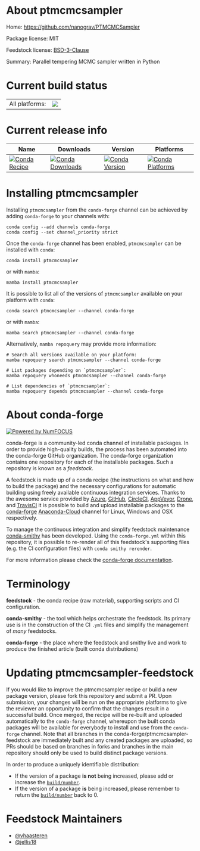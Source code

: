 About ptmcmcsampler
===================

Home: https://github.com/nanograv/PTMCMCSampler

Package license: MIT

Feedstock license: [BSD-3-Clause](https://github.com/conda-forge/ptmcmcsampler-feedstock/blob/main/LICENSE.txt)

Summary: Parallel tempering MCMC sampler written in Python

Current build status
====================


<table><tr><td>All platforms:</td>
    <td>
      <a href="https://dev.azure.com/conda-forge/feedstock-builds/_build/latest?definitionId=12243&branchName=main">
        <img src="https://dev.azure.com/conda-forge/feedstock-builds/_apis/build/status/ptmcmcsampler-feedstock?branchName=main">
      </a>
    </td>
  </tr>
</table>

Current release info
====================

| Name | Downloads | Version | Platforms |
| --- | --- | --- | --- |
| [![Conda Recipe](https://img.shields.io/badge/recipe-ptmcmcsampler-green.svg)](https://anaconda.org/conda-forge/ptmcmcsampler) | [![Conda Downloads](https://img.shields.io/conda/dn/conda-forge/ptmcmcsampler.svg)](https://anaconda.org/conda-forge/ptmcmcsampler) | [![Conda Version](https://img.shields.io/conda/vn/conda-forge/ptmcmcsampler.svg)](https://anaconda.org/conda-forge/ptmcmcsampler) | [![Conda Platforms](https://img.shields.io/conda/pn/conda-forge/ptmcmcsampler.svg)](https://anaconda.org/conda-forge/ptmcmcsampler) |

Installing ptmcmcsampler
========================

Installing `ptmcmcsampler` from the `conda-forge` channel can be achieved by adding `conda-forge` to your channels with:

```
conda config --add channels conda-forge
conda config --set channel_priority strict
```

Once the `conda-forge` channel has been enabled, `ptmcmcsampler` can be installed with `conda`:

```
conda install ptmcmcsampler
```

or with `mamba`:

```
mamba install ptmcmcsampler
```

It is possible to list all of the versions of `ptmcmcsampler` available on your platform with `conda`:

```
conda search ptmcmcsampler --channel conda-forge
```

or with `mamba`:

```
mamba search ptmcmcsampler --channel conda-forge
```

Alternatively, `mamba repoquery` may provide more information:

```
# Search all versions available on your platform:
mamba repoquery search ptmcmcsampler --channel conda-forge

# List packages depending on `ptmcmcsampler`:
mamba repoquery whoneeds ptmcmcsampler --channel conda-forge

# List dependencies of `ptmcmcsampler`:
mamba repoquery depends ptmcmcsampler --channel conda-forge
```


About conda-forge
=================

[![Powered by
NumFOCUS](https://img.shields.io/badge/powered%20by-NumFOCUS-orange.svg?style=flat&colorA=E1523D&colorB=007D8A)](https://numfocus.org)

conda-forge is a community-led conda channel of installable packages.
In order to provide high-quality builds, the process has been automated into the
conda-forge GitHub organization. The conda-forge organization contains one repository
for each of the installable packages. Such a repository is known as a *feedstock*.

A feedstock is made up of a conda recipe (the instructions on what and how to build
the package) and the necessary configurations for automatic building using freely
available continuous integration services. Thanks to the awesome service provided by
[Azure](https://azure.microsoft.com/en-us/services/devops/), [GitHub](https://github.com/),
[CircleCI](https://circleci.com/), [AppVeyor](https://www.appveyor.com/),
[Drone](https://cloud.drone.io/welcome), and [TravisCI](https://travis-ci.com/)
it is possible to build and upload installable packages to the
[conda-forge](https://anaconda.org/conda-forge) [Anaconda-Cloud](https://anaconda.org/)
channel for Linux, Windows and OSX respectively.

To manage the continuous integration and simplify feedstock maintenance
[conda-smithy](https://github.com/conda-forge/conda-smithy) has been developed.
Using the ``conda-forge.yml`` within this repository, it is possible to re-render all of
this feedstock's supporting files (e.g. the CI configuration files) with ``conda smithy rerender``.

For more information please check the [conda-forge documentation](https://conda-forge.org/docs/).

Terminology
===========

**feedstock** - the conda recipe (raw material), supporting scripts and CI configuration.

**conda-smithy** - the tool which helps orchestrate the feedstock.
                   Its primary use is in the construction of the CI ``.yml`` files
                   and simplify the management of *many* feedstocks.

**conda-forge** - the place where the feedstock and smithy live and work to
                  produce the finished article (built conda distributions)


Updating ptmcmcsampler-feedstock
================================

If you would like to improve the ptmcmcsampler recipe or build a new
package version, please fork this repository and submit a PR. Upon submission,
your changes will be run on the appropriate platforms to give the reviewer an
opportunity to confirm that the changes result in a successful build. Once
merged, the recipe will be re-built and uploaded automatically to the
`conda-forge` channel, whereupon the built conda packages will be available for
everybody to install and use from the `conda-forge` channel.
Note that all branches in the conda-forge/ptmcmcsampler-feedstock are
immediately built and any created packages are uploaded, so PRs should be based
on branches in forks and branches in the main repository should only be used to
build distinct package versions.

In order to produce a uniquely identifiable distribution:
 * If the version of a package **is not** being increased, please add or increase
   the [``build/number``](https://docs.conda.io/projects/conda-build/en/latest/resources/define-metadata.html#build-number-and-string).
 * If the version of a package **is** being increased, please remember to return
   the [``build/number``](https://docs.conda.io/projects/conda-build/en/latest/resources/define-metadata.html#build-number-and-string)
   back to 0.

Feedstock Maintainers
=====================

* [@vhaasteren](https://github.com/vhaasteren/)
* [@jellis18](https://github.com/jellis18/)


